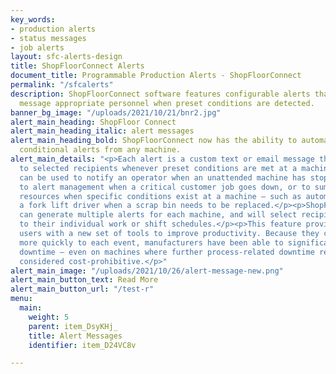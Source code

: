 ```yaml
---
key_words:
- production alerts
- status messages
- job alerts
layout: sfc-alerts-design
title: ShopFloorConnect Alerts
document_title: Programmable Production Alerts - ShopFloorConnect
permalink: "/sfcalerts"
description: ShopFloorConnect software features configurable alerts that will automatically
  message appropriate personnel when preset conditions are detected.
banner_bg_image: "/uploads/2021/10/21/bnr2.jpg"
alert_main_heading: ShopFloor Connect
alert_main_heading_italic: alert messages
alert_main_heading_bold: ShopFloorConnect now has the ability to automatically generate
  conditional alerts from any machine.
alert_main_details: "<p>Each alert is a custom text or email message that is sent
  to selected recipients whenever preset conditions are met at a machine. The alerts
  can be used to notify an operator when an unattended machine has stopped running,
  to alert management when a critical customer job goes down, or to summon specific
  resources when specific conditions exist at a machine – such as automatically notifying
  a fork lift driver when a scrap bin needs to be replaced.</p><p>ShopFloorConnect
  can generate multiple alerts for each machine, and will select recipients according
  to their individual work or shift schedules.</p><p>This feature provides ShopFloorConnect
  users with a new set of tools to improve productivity. Because they can respond
  more quickly to each event, manufacturers have been able to significantly reduce
  downtime – even on machines where further process-related downtime reduction was
  considered cost-prohibitive.</p>"
alert_main_image: "/uploads/2021/10/26/alert-message-new.png"
alert_main_button_text: Read More
alert_main_button_url: "/test-r"
menu:
  main:
    weight: 5
    parent: item_DsyKHj_
    title: Alert Messages
    identifier: item_D24VC8v

---
```

